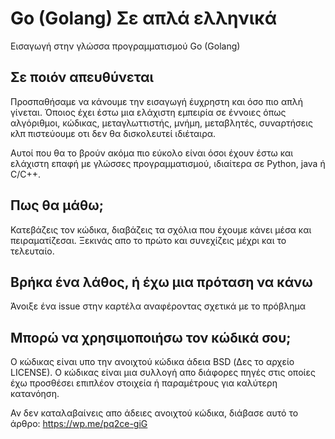 # Go (Golang) Σε απλά ελληνικά
Εισαγωγή στην γλώσσα προγραμματισμού Go (Golang)

## Σε ποιόν απευθύνεται
Προσπαθήσαμε να κάνουμε την εισαγωγή έυχρηστη και όσο πιο απλή γίνεται. 
Όποιος έχει έστω μια ελάχιστη εμπειρία σε έννοιες όπως αλγόριθμοι, κώδικας, μεταγλωττιστής, μνήμη, μεταβλητές, συναρτήσεις κλπ πιστεύουμε οτι δεν θα δισκολευτεί ιδιέταιρα.

Αυτοί που θα το βρούν ακόμα πιο εύκολο είναι όσοι έχουν έστω και ελάχιστη επαφή με γλώσσες προγραμματισμού, ιδιαίτερα σε Python, java ή C/C++.

## Πως θα μάθω;

Κατεβάζεις τον κώδικα, διαβάζεις τα σχόλια που έχουμε κάνει μέσα και πειραματίζεσαι. Ξεκινάς απο το πρώτο και συνεχίζεις μέχρι και το τελευταίο.

## Βρήκα ένα λάθος, ή έχω μια πρόταση να κάνω

Άνοιξε ένα issue στην καρτέλα αναφέροντας σχετικά με το πρόβλημα

## Μπορώ να χρησιμοποιήσω τον κώδικά σου;

Ο κώδικας είναι υπο την ανοιχτού κώδικα άδεια BSD (Δες το αρχείο LICENSE). Ο κώδικας είναι μια συλλογή απο διάφορες πηγές στις οποίες έχω προσθέσει επιπλέον στοιχεία ή παραμέτρους για καλύτερη κατανόηση.

Αν δεν καταλαβαίνεις απο άδειες ανοιχτού κώδικα, διάβασε αυτό το άρθρο: https://wp.me/pq2ce-giG
